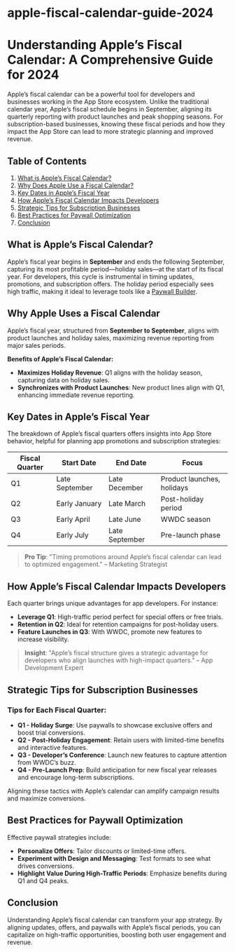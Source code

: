 # apple-fiscal-calendar-guide-2024

# Understanding Apple’s Fiscal Calendar: A Comprehensive Guide for 2024

Apple’s fiscal calendar can be a powerful tool for developers and businesses working in the App Store ecosystem. Unlike the traditional calendar year, Apple’s fiscal schedule begins in September, aligning its quarterly reporting with product launches and peak shopping seasons. For subscription-based businesses, knowing these fiscal periods and how they impact the App Store can lead to more strategic planning and improved revenue.

## Table of Contents
1. [What is Apple’s Fiscal Calendar?](#what-is-apples-fiscal-calendar)
2. [Why Does Apple Use a Fiscal Calendar?](#why-does-apple-use-a-fiscal-calendar)
3. [Key Dates in Apple’s Fiscal Year](#key-dates-in-apples-fiscal-year)
4. [How Apple’s Fiscal Calendar Impacts Developers](#how-apples-fiscal-calendar-impacts-developers)
5. [Strategic Tips for Subscription Businesses](#strategic-tips-for-subscription-businesses)
6. [Best Practices for Paywall Optimization](#best-practices-for-paywall-optimization)
7. [Conclusion](#conclusion)

## What is Apple’s Fiscal Calendar?
Apple’s fiscal year begins in **September** and ends the following September, capturing its most profitable period—holiday sales—at the start of its fiscal year. For developers, this cycle is instrumental in timing updates, promotions, and subscription offers. The holiday period especially sees high traffic, making it ideal to leverage tools like a [Paywall Builder](https://www.namiml.com/product/paywall-builder).

## Why Apple Uses a Fiscal Calendar
Apple’s fiscal year, structured from **September to September**, aligns with product launches and holiday sales, maximizing revenue reporting from major sales periods.

**Benefits of Apple’s Fiscal Calendar:**
- **Maximizes Holiday Revenue**: Q1 aligns with the holiday season, capturing data on holiday sales.
- **Synchronizes with Product Launches**: New product lines align with Q1, enhancing immediate revenue reporting.

## Key Dates in Apple’s Fiscal Year
The breakdown of Apple’s fiscal quarters offers insights into App Store behavior, helpful for planning app promotions and subscription strategies:

| Fiscal Quarter | Start Date     | End Date       | Focus                       |
|----------------|----------------|----------------|-----------------------------|
| Q1             | Late September | Late December  | Product launches, holidays  |
| Q2             | Early January  | Late March     | Post-holiday period         |
| Q3             | Early April    | Late June      | WWDC season                 |
| Q4             | Early July     | Late September | Pre-launch phase            |

> **Pro Tip**: "Timing promotions around Apple’s fiscal calendar can lead to optimized engagement." – Marketing Strategist

## How Apple’s Fiscal Calendar Impacts Developers
Each quarter brings unique advantages for app developers. For instance:
- **Leverage Q1**: High-traffic period perfect for special offers or free trials.
- **Retention in Q2**: Ideal for retention campaigns for post-holiday users.
- **Feature Launches in Q3**: With WWDC, promote new features to increase visibility.

> **Insight**: "Apple’s fiscal structure gives a strategic advantage for developers who align launches with high-impact quarters." – App Development Expert

## Strategic Tips for Subscription Businesses
### Tips for Each Fiscal Quarter:
- **Q1 - Holiday Surge**: Use paywalls to showcase exclusive offers and boost trial conversions.
- **Q2 - Post-Holiday Engagement**: Retain users with limited-time benefits and interactive features.
- **Q3 - Developer’s Conference**: Launch new features to capture attention from WWDC’s buzz.
- **Q4 - Pre-Launch Prep**: Build anticipation for new fiscal year releases and encourage long-term subscriptions.

Aligning these tactics with Apple’s calendar can amplify campaign results and maximize conversions.

## Best Practices for Paywall Optimization
Effective paywall strategies include:
- **Personalize Offers**: Tailor discounts or limited-time offers.
- **Experiment with Design and Messaging**: Test formats to see what drives conversions.
- **Highlight Value During High-Traffic Periods**: Emphasize benefits during Q1 and Q4 peaks.

## Conclusion
Understanding Apple’s fiscal calendar can transform your app strategy. By aligning updates, offers, and paywalls with Apple’s fiscal periods, you can capitalize on high-traffic opportunities, boosting both user engagement and revenue.

